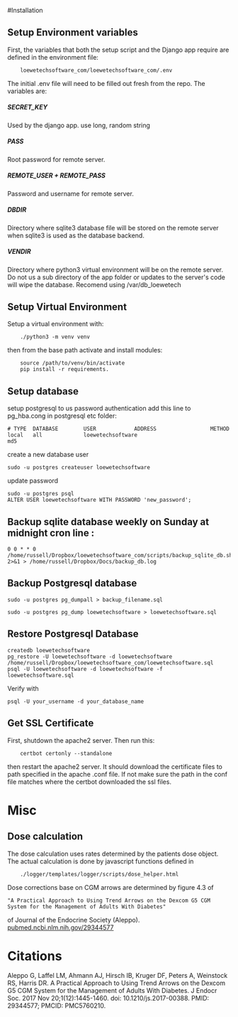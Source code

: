
#Installation


## Setup Environment variables

First, the variables that both the setup script and the Django app require
are defined in the environment file:

		loewetechsoftware_com/loewetechsoftware_com/.env

The initial .env file will need to be filled out fresh from the repo.
The variables are:

##### SECRET_KEY

Used by the django app. use long, random string


##### PASS

Root password for remote server.

##### REMOTE_USER + REMOTE_PASS

Password and username for remote server.

##### DBDIR

Directory where sqlite3 database file will be stored on the remote server
when sqlite3 is used as the database backend.

##### VENDIR

Directory where python3 virtual environment will be on the remote server. 
Do not us a sub directory of the app folder or updates to the server's code
will wipe the database. Recomend using /var/db_loewetech



## Setup Virtual Environment

Setup a virtual environment with:

        ./python3 -m venv venv

then from the base path activate and install modules:

        source /path/to/venv/bin/activate
        pip install -r requirements.

## Setup database

setup postgresql to us password authentication add this line to 
pg_hba.cong in postgresql etc folder:

    # TYPE  DATABASE        USER            ADDRESS                 METHOD
    local   all             loewetechsoftware                           md5


create a new database user    

    sudo -u postgres createuser loewetechsoftware
    
update password

    sudo -u postgres psql
    ALTER USER loewetechsoftware WITH PASSWORD 'new_password';

## Backup sqlite database weekly on Sunday at midnight cron line :

    0 0 * * 0 /home/russell/Dropbox/loewetechsoftware_com/scripts/backup_sqlite_db.sh  2>&1 > /home/russell/Dropbox/Docs/backup_db.log

## Backup Postgresql database 


    sudo -u postgres pg_dumpall > backup_filename.sql

    sudo -u postgres pg_dump loewetechsoftware > loewetechsoftware.sql

## Restore Postgresql Database

    createdb loewetechsoftware
    pg_restore -U loewetechsoftware -d loewetechsoftware /home/russell/Dropbox/loewetechsoftware_com/loewetechsoftware.sql
    psql -U loewetechsoftware -d loewetechsoftware -f loewetechsoftware.sql

Verify with 

    psql -U your_username -d your_database_name


## Get SSL Certificate

First, shutdown the apache2 server. Then run this:

		certbot certonly --standalone
        
then restart the apache2 server. It should download the certificate files to path specified in the apache .conf file. 
If not make sure the path in the conf file matches where the certbot downloaded the ssl files.

# Misc

## Dose calculation

The dose calculation uses rates determined by the patients dose object. 
The actual calculation is done by javascript functions defined in 

		./logger/templates/logger/scripts/dose_helper.html
		
Dose corrections base on CGM arrows are determined by figure 4.3 of 

	"A Practical Approach to Using Trend Arrows on the Dexcom G5 CGM System for the Management of Adults With Diabetes"

of Journal of the Endocrine Society (Aleppo). [pubmed.ncbi.nlm.nih.gov/29344577](https://pubmed.ncbi.nlm.nih.gov/29344577/)

# Citations

Aleppo G, Laffel LM, Ahmann AJ, Hirsch IB, Kruger DF, Peters A, Weinstock RS, Harris DR. A Practical Approach to Using Trend Arrows on the Dexcom G5 CGM System for the Management of Adults With Diabetes. J Endocr Soc. 2017 Nov 20;1(12):1445-1460. doi: 10.1210/js.2017-00388. PMID: 29344577; PMCID: PMC5760210.
